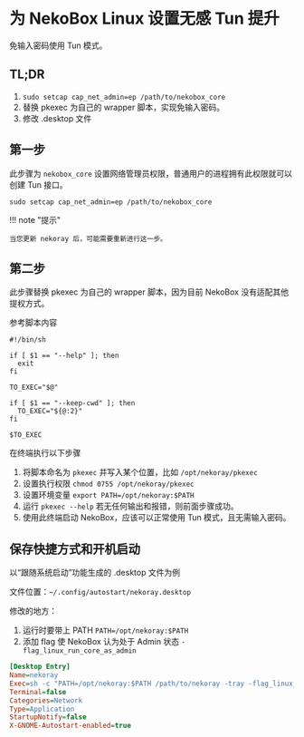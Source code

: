 # 为 NekoBox Linux 设置无感 Tun 提升

免输入密码使用 Tun 模式。

## TL;DR

1. `sudo setcap cap_net_admin=ep /path/to/nekobox_core`
2. 替换 pkexec 为自己的 wrapper 脚本，实现免输入密码。
3. 修改 .desktop 文件

## 第一步

此步骤为 `nekobox_core` 设置网络管理员权限，普通用户的进程拥有此权限就可以创建 Tun 接口。

`sudo setcap cap_net_admin=ep /path/to/nekobox_core`

!!! note "提示"

    当您更新 nekoray 后，可能需要重新进行这一步。

## 第二步

此步骤替换 pkexec 为自己的 wrapper 脚本，因为目前 NekoBox 没有适配其他提权方式。

参考脚本内容

```shell
#!/bin/sh

if [ $1 == "--help" ]; then
  exit
fi

TO_EXEC="$@"

if [ $1 == "--keep-cwd" ]; then
  TO_EXEC="${@:2}"
fi

$TO_EXEC
```

在终端执行以下步骤

1. 将脚本命名为 `pkexec` 并写入某个位置，比如 `/opt/nekoray/pkexec`
2. 设置执行权限 `chmod 0755 /opt/nekoray/pkexec`
3. 设置环境变量 `export PATH=/opt/nekoray:$PATH`
4. 运行 `pkexec --help` 若无任何输出和报错，则前面步骤成功。
5. 使用此终端启动 NekoBox，应该可以正常使用 Tun 模式，且无需输入密码。

## 保存快捷方式和开机启动

以“跟随系统启动”功能生成的 .desktop 文件为例

文件位置：`~/.config/autostart/nekoray.desktop`

修改的地方：

1. 运行时要带上 PATH `PATH=/opt/nekoray:$PATH`
2. 添加 flag 使 NekoBox 认为处于 Admin 状态 `-flag_linux_run_core_as_admin`

```ini
[Desktop Entry]
Name=nekoray
Exec=sh -c "PATH=/opt/nekoray:$PATH /path/to/nekoray -tray -flag_linux_run_core_as_admin"
Terminal=false
Categories=Network
Type=Application
StartupNotify=false
X-GNOME-Autostart-enabled=true
```
